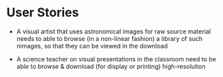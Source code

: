 # User Stories

* A visual artist that uses astronomical images for raw source material needs to able to browse (in a non-linear fashion) a library of such nimages, so that they can be viewed in the download

- A science teacher on visual presentations in the classroom need to be able to browse & download (for display or printing) high-resolution


